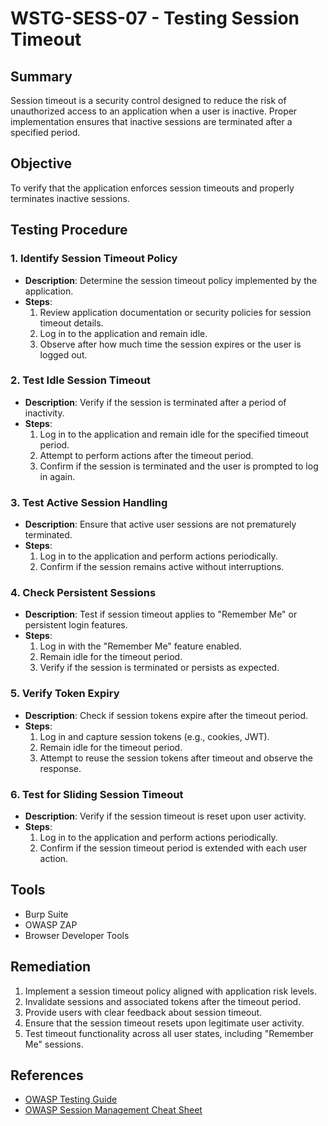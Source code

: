 # WSTG-SESS-07 - Testing Session Timeout

## Summary
Session timeout is a security control designed to reduce the risk of unauthorized access to an application when a user is inactive. Proper implementation ensures that inactive sessions are terminated after a specified period.

## Objective
To verify that the application enforces session timeouts and properly terminates inactive sessions.

## Testing Procedure

### 1. Identify Session Timeout Policy
- **Description**: Determine the session timeout policy implemented by the application.
- **Steps**:
  1. Review application documentation or security policies for session timeout details.
  2. Log in to the application and remain idle.
  3. Observe after how much time the session expires or the user is logged out.

### 2. Test Idle Session Timeout
- **Description**: Verify if the session is terminated after a period of inactivity.
- **Steps**:
  1. Log in to the application and remain idle for the specified timeout period.
  2. Attempt to perform actions after the timeout period.
  3. Confirm if the session is terminated and the user is prompted to log in again.

### 3. Test Active Session Handling
- **Description**: Ensure that active user sessions are not prematurely terminated.
- **Steps**:
  1. Log in to the application and perform actions periodically.
  2. Confirm if the session remains active without interruptions.

### 4. Check Persistent Sessions
- **Description**: Test if session timeout applies to "Remember Me" or persistent login features.
- **Steps**:
  1. Log in with the "Remember Me" feature enabled.
  2. Remain idle for the timeout period.
  3. Verify if the session is terminated or persists as expected.

### 5. Verify Token Expiry
- **Description**: Check if session tokens expire after the timeout period.
- **Steps**:
  1. Log in and capture session tokens (e.g., cookies, JWT).
  2. Remain idle for the timeout period.
  3. Attempt to reuse the session tokens after timeout and observe the response.

### 6. Test for Sliding Session Timeout
- **Description**: Verify if the session timeout is reset upon user activity.
- **Steps**:
  1. Log in to the application and perform actions periodically.
  2. Confirm if the session timeout period is extended with each user action.

## Tools
- Burp Suite
- OWASP ZAP
- Browser Developer Tools

## Remediation
1. Implement a session timeout policy aligned with application risk levels.
2. Invalidate sessions and associated tokens after the timeout period.
3. Provide users with clear feedback about session timeout.
4. Ensure that the session timeout resets upon legitimate user activity.
5. Test timeout functionality across all user states, including "Remember Me" sessions.

## References
- [OWASP Testing Guide](https://owasp.org/www-project-web-security-testing-guide/)
- [OWASP Session Management Cheat Sheet](https://cheatsheetseries.owasp.org/cheatsheets/Session_Management_Cheat_Sheet.html)

